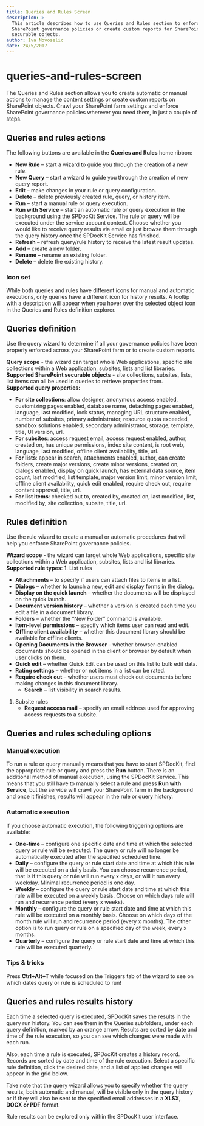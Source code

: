 ```yaml
---
title: Queries and Rules Screen
description: >-
  This article describes how to use Queries and Rules section to enforce
  SharePoint governance policies or create custom reports for SharePoint
  securable objects.
author: Iva Novoselic
date: 24/5/2017
---
```


# queries-and-rules-screen

The Queries and Rules section allows you to create automatic or manual actions to manage the content settings or create custom reports on SharePoint objects. Crawl your SharePoint farm settings and enforce SharePoint governance policies wherever you need them, in just a couple of steps.

## Queries and rules actions

The following buttons are available in the **Queries and Rules** home ribbon:

* **New Rule** – start a wizard to guide you through the creation of a new rule.
* **New Query** – start a wizard to guide you through the creation of new query report.
* **Edit** – make changes in your rule or query configuration.
* **Delete** – delete previously created rule, query, or history item.
* **Run** – start a manual rule or query execution.
* **Run with Service** – start an automatic rule or query execution in the background using the SPDocKit Service. The rule or query will be executed under the service account context. Choose whether you would like to receive query results via email or just browse them through the query history once the SPDocKit Service has finished.
* **Refresh** – refresh query/rule history to receive the latest result updates.
* **Add** – create a new folder.
* **Rename** – rename an existing folder.
* **Delete** – delete the existing history.

### Icon set

While both queries and rules have different icons for manual and automatic executions, only queries have a different icon for history results. A tooltip with a description will appear when you hover over the selected object icon in the Queries and Rules definition explorer.

## Queries definition

Use the query wizard to determine if all your governance policies have been properly enforced across your SharePoint farm or to create custom reports.

**Query scope** - the wizard can target whole Web applications, specific site collections within a Web application, subsites, lists and list libraries.  
**Supported SharePoint securable objects** - site collections, subsites, lists, list items can all be used in queries to retrieve properties from.  
**Supported query properties:**

* **For site collections**: allow designer, anonymous access enabled, customizing pages enabled, database name, detaching pages enabled, language, last modified, lock status, managing URL structure enabled, number of subsites, primary administrator, resource quota exceeded, sandbox solutions enabled, secondary administrator, storage, template, title, UI version, url.
* **For subsites**: access request email, access request enabled, author, created on, has unique permissions, index site content, is root web, language, last modified, offline client availability, title, url.
* **For lists**: appear in search, attachments enabled, author, can create folders, create major versions, create minor versions, created on, dialogs enabled, display on quick launch, has external data source, item count, last modified, list template, major version limit, minor version limit, offline client availability, quick edit enabled, require check out, require content approval, title, url.
* **For list items**: checked out to, created by, created on, last modified, list, modified by, site collection, subsite, title, url.

## Rules definition

Use the rule wizard to create a manual or automatic procedures that will help you enforce SharePoint governance policies.

**Wizard scope** - the wizard can target whole Web applications, specific site collections within a Web application, subsites, lists and list libraries.  
**Supported rule types**: 1. List rules

* **Attachments** – to specify if users can attach files to items in a list.
* **Dialogs** – whether to launch a new, edit and display forms in the dialog.
* **Display on the quick launch** – whether the documents will be displayed on the quick launch.
* **Document version history** – whether a version is created each time you edit a file in a document library.
* **Folders** – whether the “New Folder” command is available.
* **Item-level permissions** – specify which items user can read and edit.
* **Offline client availability** – whether this document library should be available for offline clients.
* **Opening Documents in the Browser** – whether browser-enabled documents should be opened in the client or browser by default when user clicks on them.
* **Quick edit** – whether Quick Edit can be used on this list to bulk edit data.
* **Rating settings** – whether or not items in a list can be rated.
* **Require check out** – whether users must check out documents before making changes in this document library.
  * **Search** – list visibility in search results.

1. Subsite rules
   * **Request access mail** – specify an email address used for approving access requests to a subsite.

## Queries and rules scheduling options

### Manual execution

To run a rule or query manually means that you have to start SPDocKit, find the appropriate rule or query and press the **Run** button. There is an additional method of manual execution, using the SPDocKit Service. This means that you still have to manually select a rule and press **Run with Service**, but the service will crawl your SharePoint farm in the background and once it finishes, results will appear in the rule or query history.

### Automatic execution

If you choose automatic execution, the following triggering options are available:

* **One-time** – configure one specific date and time at which the selected query or rule will be executed. The query or rule will no longer be automatically executed after the specified scheduled time.
* **Daily** – configure the query or rule start date and time at which this rule will be executed on a daily basis. You can choose recurrence period, that is if this query or rule will run every x days, or will it run every weekday. Minimal recurrence period is one day.
* **Weekly** – configure the query or rule start date and time at which this rule will be executed on a weekly basis. Choose on which days rule will run and recurrence period \(every x weeks\).
* **Monthly** – configure the query or rule start date and time at which this rule will be executed on a monthly basis. Choose on which days of the month rule will run and recurrence period \(every x months\). The other option is to run query or rule on a specified day of the week, every x months.
* **Quarterly** –  configure the query or rule start date and time at which this rule will be executed quarterly.

### Tips & tricks

Press **Ctrl+Alt+T** while focused on the Triggers tab of the wizard to see on which dates query or rule is scheduled to run!

## Queries and rules results history

Each time a selected query is executed, SPDocKit saves the results in the query run history. You can see them in the Queries subfolders, under each query definition, marked by an orange arrow. Results are sorted by date and time of the rule execution, so you can see which changes were made with each run.

Also, each time a rule is executed, SPDocKit creates a history record. Records are sorted by date and time of the rule execution. Select a specific rule definition, click the desired date, and a list of applied changes will appear in the grid below.

Take note that the query wizard allows you to specify whether the query results, both automatic and manual, will be visible only in the query history or if they will also be sent to the specified email addresses in a **XLSX, DOCX or PDF** format.

Rule results can be explored only within the SPDocKit user interface.

